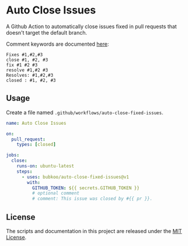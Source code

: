 # Auto Close Issues

A Github Action to automatically close issues fixed in pull requests that doesn't target the default branch.

Comment keywords are documented [here](https://help.github.com/en/articles/closing-issues-using-keywords):

```
Fixes #1,#2,#3
close #1, #2, #3
fix #1 #2 #3
resolve #1,#2 #3
Resolves: #1,#2,#3
closed : #1, #2, #3
```

## Usage

Create a file named `.github/workflows/auto-close-fixed-issues`.

```yml
name: Auto Close Issues

on:
  pull_request:
    types: [closed]

jobs:
  close:
    runs-on: ubuntu-latest
    steps:
      - uses: bubkoo/auto-close-fixed-issues@v1
        with:
          GITHUB_TOKEN: ${{ secrets.GITHUB_TOKEN }}
          # optional comment
          # comment: This issue was closed by #{{ pr }}.
```

## License

The scripts and documentation in this project are released under the [MIT License](LICENSE).
